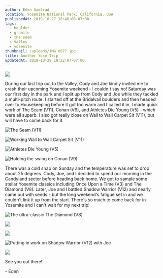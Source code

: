 ```yaml
---
author: Eden Axelrad
location: Yosemite National Park, California, USA
publishedAt: 2019-10-27 18:46:00-07:00
tags:
  - boulder
  - granite
  - the seam
  - Valley
  - yosemite
thumbnail: /uploads/IMG_0077.jpg
title: Another Yose Trip
updatedAt: 2019-10-29 19:22:07-07:00
---
```


![](/uploads/IMG_0077.jpg)

During our last trip out to the Valley, Cody and Joe kindly invited me to crash their upcoming Yosemite weekend - I couldn't say no! Saturday was our first day in the park and I split up from Cody and Joe while they tackled a multi-pitch route. I started off at the Bridalvail boulders and then headed over to Housekeeping before it got too warm and I called it in. I made quick work of The Seam (V11), Conan (V9), and Athletes Die Young (V5) \- which were all superb. I also got really close on Wall to Wall Carpet Sit (V11), but will have to come back for it.

![The Seam (V11)](/uploads/IMG_0067.jpg)

![Working Wall to Wall Carpet Sit (V11)](/uploads/IMG_0111.jpg)

![Athletes Die Young (V5)](/uploads/IMG_0100.jpg)

![Holding the swing on Conan (V9)](/uploads/IMG_0072.jpg)

There was a cold snap on Sunday and the temperature was set to drop about 25 degrees. Cody, Joe, and I decided to spend our morning in the Candyland sector before heading back home. We got to sample some stellar Yosemite classics including Once Upon a Time (V3) and The Diamond (V8). Later, Joe and I battled Shadow Warrior (V12) and nearly came out with sends - but the long weekend's fatigue set in and we couldn't link it up from the start. There's so much to come back for in Yosemite and I can't wait for my next trip!

![The ultra-classic The Diamond (V8)](/uploads/IMG_0089.jpg)

![](/uploads/IMG_0104.jpg)

![](/uploads/IMG_0106.jpg)

![Putting in work on Shadow Warrior (V12) with Joe](/uploads/IMG_0107.jpg)

![](/uploads/IMG_0098.jpg)

See you out there!

\- Eden
